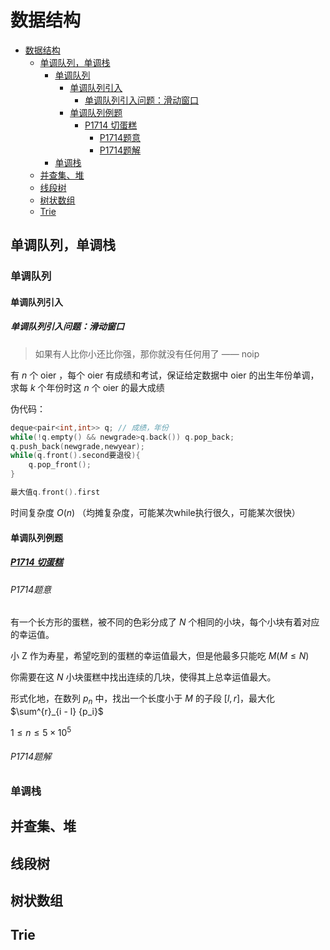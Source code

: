 # 数据结构

- [数据结构](#数据结构)
  - [单调队列，单调栈](#单调队列单调栈)
    - [单调队列](#单调队列)
      - [单调队列引入](#单调队列引入)
        - [单调队列引入问题：滑动窗口](#单调队列引入问题滑动窗口)
      - [单调队列例题](#单调队列例题)
        - [P1714 切蛋糕](#p1714-切蛋糕)
          - [P1714题意](#p1714题意)
          - [P1714题解](#p1714题解)
    - [单调栈](#单调栈)
  - [并查集、堆](#并查集堆)
  - [线段树](#线段树)
  - [树状数组](#树状数组)
  - [Trie](#trie)

## 单调队列，单调栈

### 单调队列

#### 单调队列引入

##### 单调队列引入问题：滑动窗口

> 如果有人比你小还比你强，那你就没有任何用了 —— noip

有 $n$ 个 oier ，每个 oier 有成绩和考试，保证给定数据中 oier 的出生年份单调，求每 $k$ 个年份时这 $n$ 个 oier 的最大成绩

伪代码：

```cpp
deque<pair<int,int>> q; // 成绩，年份
while(!q.empty() && newgrade>q.back()) q.pop_back;
q.push_back(newgrade,newyear);
while(q.front().second要退役){
    q.pop_front();
}

最大值q.front().first
```

时间复杂度 $O(n)$ （均摊复杂度，可能某次while执行很久，可能某次很快）

#### 单调队列例题

##### [P1714 切蛋糕](https://www.luogu.com.cn/problem/P1714)

###### P1714题意

有一个长方形的蛋糕，被不同的色彩分成了 $N$ 个相同的小块，每个小块有着对应的幸运值。

小 Z 作为寿星，希望吃到的蛋糕的幸运值最大，但是他最多只能吃 $M (M \le N)$

你需要在这 $N$ 小块蛋糕中找出连续的几块，使得其上总幸运值最大。

形式化地，在数列 ${p_n}$ 中，找出一个长度小于 $M$ 的子段 $[l, r]$，最大化 $\sum^{r}_{i - l} {p_i}$

$1 \le n \le 5 \times 10^5$

###### P1714题解

### 单调栈

## 并查集、堆

## 线段树

## 树状数组

## Trie
